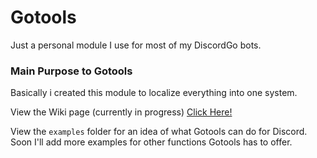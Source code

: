 # Gotools
Just a personal module I use for most of my DiscordGo bots.
  
### Main Purpose to Gotools
Basically i created this module to localize everything into one system.  
  
View the Wiki page (currently in progress) [Click Here!](https://github.com/proxikal/Gotools/wiki)
  
View the `examples` folder for an idea of what Gotools can do for Discord.  
Soon I'll add more examples for other functions Gotools has to offer.
